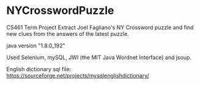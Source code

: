 # NYCrosswordPuzzle
CS461 Term Project
Extract Joel Fagliano's NY Crossword puzzle and find new clues from the answers of the latest puzzle.

java version "1.8.0_192"

Used Selenium, mySQL, JWI (the MIT Java Wordnet Interface) and jsoup.

English dictionary sql file: https://sourceforge.net/projects/mysqlenglishdictionary/
